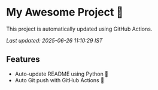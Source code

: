 # My Awesome Project 🚀

This project is automatically updated using GitHub Actions.

_Last updated: 2025-06-26 11:10:29 IST_

## Features
- Auto-update README using Python 🐍
- Auto Git push with GitHub Actions 🤖
